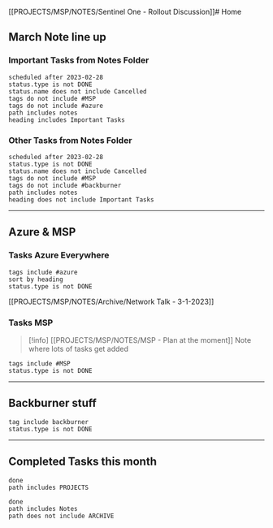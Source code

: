 [[PROJECTS/MSP/NOTES/Sentinel One - Rollout Discussion]]# Home

## March Note line up

### Important Tasks from Notes Folder

```tasks
scheduled after 2023-02-28
status.type is not DONE
status.name does not include Cancelled
tags do not include #MSP
tags do not include #azure 
path includes notes
heading includes Important Tasks
```
### Other Tasks from Notes Folder

```tasks
scheduled after 2023-02-28
status.type is not DONE
status.name does not include Cancelled
tags do not include #MSP 
tags do not include #backburner  
path includes notes
heading does not include Important Tasks
```


___

## Azure & MSP
### Tasks Azure Everywhere

```tasks
tags include #azure
sort by heading
status.type is not DONE
```
[[PROJECTS/MSP/NOTES/Archive/Network Talk - 3-1-2023]]

### Tasks MSP
> [!info]
> [[PROJECTS/MSP/NOTES/MSP - Plan at the moment]] Note where lots of tasks get added
```tasks
tags include #MSP 
status.type is not DONE
```


---
## Backburner stuff
```tasks
tag include backburner
status.type is not DONE
```


---
## Completed Tasks this month
```tasks
done
path includes PROJECTS
```

```tasks
done
path includes Notes
path does not include ARCHIVE
```